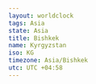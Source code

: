 ```yaml
---
layout: worldclock
tags: Asia
state: Asia
title: Bishkek
name: Kyrgyzstan
iso: KG
timezone: Asia/Bishkek
utc: UTC +04:58
---
```


